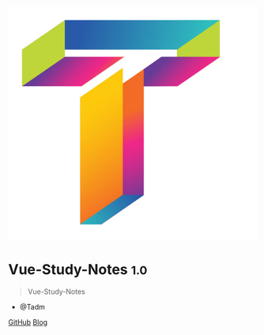 ![logo](_media/logo.png)

# Vue-Study-Notes <small>1.0</small>

> Vue-Study-Notes

- @Tadm

[GitHub](https://github.com/Liuhongwei3/Vue-Study-Notes)
[Blog](https://liuhongwei3.github.io/)
